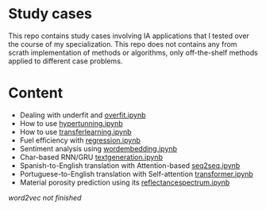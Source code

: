 # Study cases

This repo contains study cases involving IA applications that I tested over the course of my specialization. This repo does not contains any from scrath implementation of methods or algorithms, only off-the-shelf methods applied to different case problems.

# Content

- Dealing with underfit and [overfit.ipynb](overfit.ipynb)
- How to use [hypertunning.ipynb](hypertunning.ipynb)
- How to use [transferlearning.ipynb](transferlearning.ipynb)
- Fuel efficiency with [regression.ipynb](regression.ipynb)
- Sentiment analysis using [wordembedding.ipynb](wordembedding.ipynb)
- Char-based RNN/GRU [textgeneration.ipynb](textgeneration.ipynb)
- Spanish-to-English translation with Attention-based [seq2seq.ipynb](seq2seq.ipynb)
- Portuguese-to-English translation with Self-attention [transformer.ipynb](transformer.ipynb)
- Material porosity prediction using its [reflectancespectrum.ipynb](reflectancespectrum.ipynb)

*word2vec not finished*
